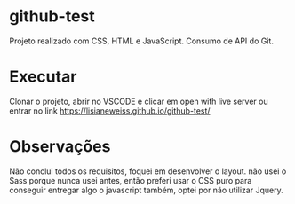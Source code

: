 # github-test
Projeto realizado com CSS, HTML e JavaScript. Consumo de API do Git.

# Executar
Clonar o projeto, abrir no VSCODE e 
clicar em open with live server ou 
entrar no link https://lisianeweiss.github.io/github-test/

# Observações
Não conclui todos os requisitos, foquei em desenvolver o layout.
não usei o Sass porque nunca usei antes, então preferi usar o CSS 
puro para conseguir entregar algo
o javascript também, optei por não utilizar Jquery.



